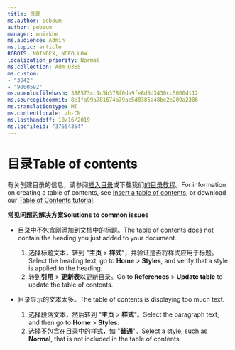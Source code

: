```yaml
---
title: 目录
ms.author: pebaum
author: pebaum
manager: mnirkhe
ms.audience: Admin
ms.topic: article
ROBOTS: NOINDEX, NOFOLLOW
localization_priority: Normal
ms.collection: Adm_O365
ms.custom:
- "3042"
- "9000592"
ms.openlocfilehash: 388573cc1d5b378f0da9fe8d6d3430cc5000d112
ms.sourcegitcommit: 8e1fa99a781674a79ae5d0385a48be2e209a2386
ms.translationtype: MT
ms.contentlocale: zh-CN
ms.lasthandoff: 10/16/2019
ms.locfileid: "37554354"
---
```

# <a name="table-of-contents"></a><span data-ttu-id="c8ba2-102">目录</span><span class="sxs-lookup"><span data-stu-id="c8ba2-102">Table of contents</span></span>

<span data-ttu-id="c8ba2-103">有关创建目录的信息，请参阅[插入目录](https://support.office.com/article/882e8564-0edb-435e-84b5-1d8552ccf0c0)或下载我们[的目录教程](https://go.microsoft.com/fwlink/?linkid=2065106)。</span><span class="sxs-lookup"><span data-stu-id="c8ba2-103">For information on creating a table of contents, see [Insert a table of contents](https://support.office.com/article/882e8564-0edb-435e-84b5-1d8552ccf0c0), or download our [Table of Contents tutorial](https://go.microsoft.com/fwlink/?linkid=2065106).</span></span>

<span data-ttu-id="c8ba2-104">**常见问题的解决方案**</span><span class="sxs-lookup"><span data-stu-id="c8ba2-104">**Solutions to common issues**</span></span>

- <span data-ttu-id="c8ba2-105">目录中不包含刚添加到文档中的标题。</span><span class="sxs-lookup"><span data-stu-id="c8ba2-105">The table of contents does not contain the heading you just added to your document.</span></span>
  1. <span data-ttu-id="c8ba2-106">选择标题文本，转到 "**主页** > **样式**"，并验证是否将样式应用于标题。</span><span class="sxs-lookup"><span data-stu-id="c8ba2-106">Select the heading text, go to **Home** > **Styles**, and verify that a style is applied to the heading.</span></span>
  2. <span data-ttu-id="c8ba2-107">转到**引用** > **更新表**以更新目录。</span><span class="sxs-lookup"><span data-stu-id="c8ba2-107">Go to **References** > **Update table** to update the table of contents.</span></span>

- <span data-ttu-id="c8ba2-108">目录显示的文本太多。</span><span class="sxs-lookup"><span data-stu-id="c8ba2-108">The table of contents is displaying too much text.</span></span> 
  1. <span data-ttu-id="c8ba2-109">选择段落文本，然后转到 "**主页** > **样式**"。</span><span class="sxs-lookup"><span data-stu-id="c8ba2-109">Select the paragraph text, and then go to **Home** > **Styles**.</span></span>
  2. <span data-ttu-id="c8ba2-110">选择不包含在目录中的样式，如 "**普通**"。</span><span class="sxs-lookup"><span data-stu-id="c8ba2-110">Select a style, such as **Normal**, that is not included in the table of contents.</span></span>